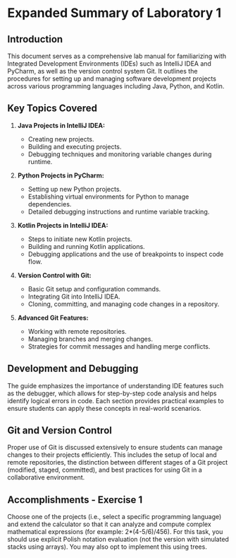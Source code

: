 # Expanded Summary of Laboratory 1

## Introduction
This document serves as a comprehensive lab manual for familiarizing with Integrated Development Environments (IDEs) such as IntelliJ IDEA and PyCharm, as well as the version control system Git. It outlines the procedures for setting up and managing software development projects across various programming languages including Java, Python, and Kotlin.

## Key Topics Covered
1. **Java Projects in IntelliJ IDEA:**
   - Creating new projects.
   - Building and executing projects.
   - Debugging techniques and monitoring variable changes during runtime.

2. **Python Projects in PyCharm:**
   - Setting up new Python projects.
   - Establishing virtual environments for Python to manage dependencies.
   - Detailed debugging instructions and runtime variable tracking.

3. **Kotlin Projects in IntelliJ IDEA:**
   - Steps to initiate new Kotlin projects.
   - Building and running Kotlin applications.
   - Debugging applications and the use of breakpoints to inspect code flow.

4. **Version Control with Git:**
   - Basic Git setup and configuration commands.
   - Integrating Git into IntelliJ IDEA.
   - Cloning, committing, and managing code changes in a repository.

5. **Advanced Git Features:**
   - Working with remote repositories.
   - Managing branches and merging changes.
   - Strategies for commit messages and handling merge conflicts.

## Development and Debugging
The guide emphasizes the importance of understanding IDE features such as the debugger, which allows for step-by-step code analysis and helps identify logical errors in code. Each section provides practical examples to ensure students can apply these concepts in real-world scenarios.

## Git and Version Control
Proper use of Git is discussed extensively to ensure students can manage changes to their projects efficiently. This includes the setup of local and remote repositories, the distinction between different stages of a Git project (modified, staged, committed), and best practices for using Git in a collaborative environment.

## Accomplishments - Exercise 1
Choose one of the projects (i.e., select a specific programming language) and extend the calculator so that it can analyze and compute complex mathematical expressions (for example: 2*(4-5/6)/456). For this task, you should use explicit Polish notation evaluation (not the version with simulated stacks using arrays). You may also opt to implement this using trees.
